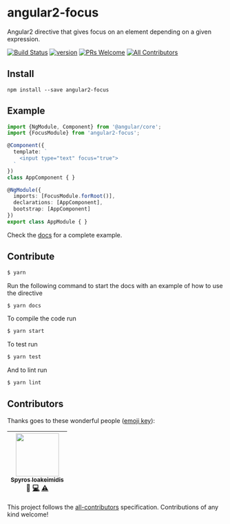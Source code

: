# angular2-focus

Angular2 directive that gives focus on an element depending on a given expression.

[![Build Status][build-badge]][build]
[![version][version-badge]][package]
[![PRs Welcome][prs-badge]](http://makeapullrequest.com)
[![All Contributors](https://img.shields.io/badge/all_contributors-1-orange.svg?style=flat-square)](#contributors)

## Install

`npm install --save angular2-focus`

## Example

```typescript
import {NgModule, Component} from '@angular/core';
import {FocusModule} from 'angular2-focus';

@Component({
  template: `
    <input type="text" focus="true">
  `
})
class AppComponent { }

@NgModule({
  imports: [FocusModule.forRoot()],
  declarations: [AppComponent],
  bootstrap: [AppComponent]
})
export class AppModule { }
```

Check the [docs](docs) for a complete example.

## Contribute

```bash
$ yarn
```

Run the following command to start the docs with an example of how to use the directive

```bash
$ yarn docs
```

To compile the code run

```bash
$ yarn start
```

To test run

```bash
$ yarn test
```

And to lint run

```bash
$ yarn lint
```

## Contributors

Thanks goes to these wonderful people ([emoji key](https://github.com/kentcdodds/all-contributors#emoji-key)):

<!-- ALL-CONTRIBUTORS-LIST:START - Do not remove or modify this section -->
| [<img src="https://avatars.githubusercontent.com/u/1057324?v=3" width="100px;"/><br /><sub>Spyros Ioakeimidis</sub>](http://www.spyros.io)<br />💬 [💻](https://github.com/spirosikmd/angular2-focus/commits?author=spirosikmd) [⚠️](https://github.com/spirosikmd/angular2-focus/commits?author=spirosikmd) |
| :---: |
<!-- ALL-CONTRIBUTORS-LIST:END -->

This project follows the [all-contributors](https://github.com/kentcdodds/all-contributors) specification.
Contributions of any kind welcome!

[version-badge]: https://img.shields.io/npm/v/angular2-focus.svg?style=flat-square
[package]: https://www.npmjs.com/package/angular2-focus
[prs-badge]: https://img.shields.io/badge/PRs-welcome-brightgreen.svg?style=flat-square
[build-badge]: https://img.shields.io/travis/spirosikmd/angular2-focus.svg?style=flat-square
[build]: https://travis-ci.org/spirosikmd/angular2-focus.svg
